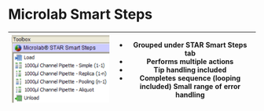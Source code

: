 # Microlab Smart Steps

| <img src="../../../.gitbook/assets/image (30).png" alt="" data-size="original"> | <ul><li>Grouped under STAR Smart Steps tab </li><li>Performs multiple actions </li><li>Tip handling included </li><li>Completes sequence (looping included) Small range of error handling</li></ul> |
| ------------------------------------------------------------------------------- | --------------------------------------------------------------------------------------------------------------------------------------------------------------------------------------------------- |

